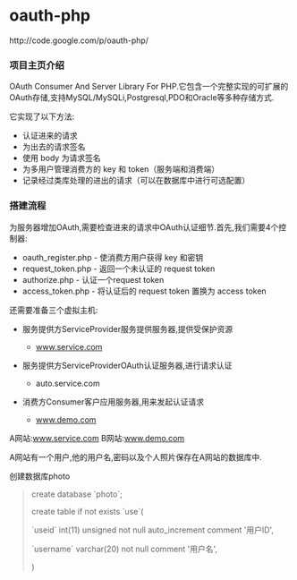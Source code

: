 # oauth-php

http:\/\/code.google.com\/p\/oauth-php\/

### 项目主页介绍

OAuth Consumer And Server Library For PHP.它包含一个完整实现的可扩展的OAuth存储,支持MySQL\/MySQLi,Postgresql,PDO和Oracle等多种存储方式.

它实现了以下方法:

* 认证进来的请求
* 为出去的请求签名
* 使用 body 为请求签名
* 为多用户管理消费方的 key 和 token（服务端和消费端）
* 记录经过类库处理的进出的请求（可以在数据库中进行可选配置）

### 搭建流程

为服务器增加OAuth,需要检查进来的请求中OAuth认证细节.首先,我们需要4个控制器:

* oauth\_register.php - 使消费方用户获得 key 和密钥
* request\_token.php - 返回一个未认证的 request token
* authorize.php - 认证一个request token
* access\_token.php - 将认证后的 request token 置换为 access token

还需要准备三个虚拟主机:
* 服务提供方ServiceProvider服务提供服务器,提供受保护资源
  * www.service.com

* 服务提供方ServiceProviderOAuth认证服务器,进行请求认证

  * auto.service.com

* 消费方Consumer客户应用服务器,用来发起认证请求
  * www.demo.com


A网站:www.service.com
B网站:www.demo.com

A网站有一个用户,他的用户名,密码以及个人照片保存在A网站的数据库中.

创建数据库photo

> create database \`photo\`;
> 
> create table if not exists \`use\`\(
> 
> \`useid\` int\(11\) unsigned not null auto\_increment comment '用户ID',
> 
> \`username\` varchar\(20\) not null comment '用户名',
> 
> \)

